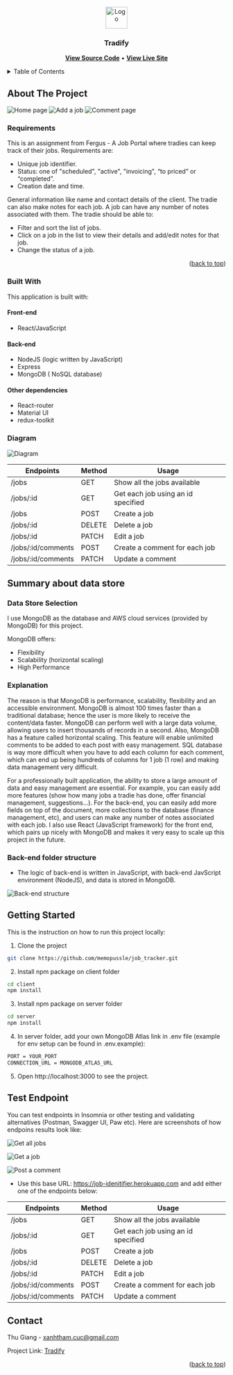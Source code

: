 <!-- PROJECT LOGO -->
<br />
<div align="center" id="#readme-top">
  <a href="https://job-idenitifier.herokuapp.com/">
    <img src="./logo.png" alt="Logo" width="50" height="50">
  </a>

  <h3 align="center">Tradify</h3>
 <p align="center">

  <strong><a href="https://github.com/memopussle/job_tracker">View Source Code<a></strong>
 •
<strong><a href="https://job-idenitifier.herokuapp.com/">View Live Site</a></strong>
  
 </p>

</div>

<!-- TABLE OF CONTENTS -->
<details>
  <summary>Table of Contents</summary>
  <ol>
    <li>
      <a href="#about-the-project">About The Project</a>
      <ul>
       <li><a href="#requirements">Requirements</a></li>
        <li><a href="#built-with">Built With</a></li>
        <li><a href="#built-with">Diagram</a></li>
      </ul>
    </li>
     <li>
      <a href="#data-stored">Summary about data store</a>
      <ul>
        <li><a href="#data-selection">Data Store Selection</a></li>
        <li><a href="#explanation">Explanation</a></li>
        <li><a href="#folder-structure">Back-end Folder Structure</a></li>
      </ul>
    </li>
    <li>
      <a href="#getting-started">Getting Started</a>
      <ul>
        <li><a href="#installation">Installation</a></li>
        <li><a href="#installation">Test endpoints</a></li>
      </ul>
    </li>

 
  </ol>
</details>

<!-- ABOUT THE PROJECT -->

## About The Project
![Home page](/diagram/tradify-homepage.PNG)
![Add a job](/diagram/addjob.PNG)
![Comment page](/diagram/cmments.PNG)

### Requirements

This is an assignment from Fergus - A Job Portal where tradies can keep track of their jobs. Requirements are:

- Unique job identifier.
- Status: one of "scheduled", "active", "invoicing", “to priced” or “completed”.
- Creation date and time.

 General information like name and contact details of the client. The tradie can also make
notes for each job. A job can have any number of notes associated with them. The tradie
should be able to:

+ Filter and sort the list of jobs.
+ Click on a job in the list to view their details and add/edit notes for that job.
+ Change the status of a job.
<p align="right">(<a href="#readme-top">back to top</a>)</p>

### Built With

This application is built with:
 
#### Front-end
- React/JavaScript

#### Back-end
- NodeJS (logic written by JavaScript)
- Express
- MongoDB ( NoSQL database)

#### Other dependencies

- React-router
- Material UI
- redux-toolkit


### Diagram

![Diagram](/diagram/diagram.png)

| Endpoints    | Method  | Usage|
| ------------- | ------------- | -------- |
| /jobs       | GET | Show all the jobs available         |
| /jobs/:id      | GET      | Get each job using an id specified  |
| /jobs     | POST      | Create a job  |
| /jobs/:id     | DELETE   | Delete a job  |
| /jobs/:id     | PATCH   | Edit a job  |
| /jobs/:id/comments     | POST  | Create a comment for each job  |
| /jobs/:id/comments     | PATCH  | Update a comment  |


<!-- data store Summary --->
## Summary about data store
 
### Data Store Selection

I use MongoDB as the database and AWS cloud services (provided by MongoDB) for this project. 

MongoDB offers: 
- Flexibility
- Scalability (horizontal scaling)
- High Performance 

### Explanation

The reason is that MongoDB is performance, scalability, flexibility and an accessible environment. MongoDB is almost 100 times faster than a traditional database; hence the user is more likely to receive the content/data faster. MongoDB can perform well with a large data volume, allowing users to insert thousands of records in a second. Also, MongoDB has a feature called horizontal scaling. This feature will enable unlimited comments to be added to each post with easy management. SQL database is way more difficult when you have to add each column for each comment, which can end up being hundreds of columns for 1 job (1 row) and making data management very difficult. 

For a professionally built application, the ability to store a large amount of data and easy management are essential. For example, you can easily add more features (show how many jobs a tradie has done, offer financial management, suggestions...). For the back-end, you can easily add more fields on top of the document, more collections to the database (finance management, etc), and users can make any number of notes associated with each job. I also use React (JavaScript framework) for the front end, which pairs up nicely with MongoDB and makes it very easy to scale up this project in the future. 


### Back-end folder structure

- The logic of back-end is written in JavaScript, with back-end JavScript environment (NodeJS), and data is stored in MongoDB. 


![Back-end structure](/diagram/folder-structur.png)

<!-- GETTING STARTED -->

## Getting Started

This is the instruction on how to run this project locally:

1. Clone the project

```sh
git clone https://github.com/memopussle/job_tracker.git
```

2. Install npm package on client folder

```sh
cd client
npm install
```

3. Install npm package on server folder


```sh
cd server
npm install
```
4. In server folder, add your own MongoDB Atlas link in .env file (example for env setup can be found in .env.example):

```sh
PORT = YOUR_PORT
CONNECTION_URL = MONGODB_ATLAS_URL
```

5. Open http://localhost:3000 to see the project.


## Test Endpoint

You can test endpoints in Insomnia or other testing and validating alternatives (Postman, Swagger UI, Paw etc). Here are screenshots of how endpoins results look like:

![Get all jobs](/diagram/getjobs.PNG)

![Get a job](/diagram/geteachjob.PNG)

![Post a comment](/diagram/postcomment.PNG)


- Use this base URL: https://job-idenitifier.herokuapp.com and add either one of the endpoints below: 

| Endpoints    | Method  | Usage|
| ------------- | ------------- | -------- |
| /jobs       | GET | Show all the jobs available         |
| /jobs/:id      | GET      | Get each job using an id specified  |
| /jobs     | POST      | Create a job  |
| /jobs/:id     | DELETE   | Delete a job  |
| /jobs/:id     | PATCH   | Edit a job  |
| /jobs/:id/comments     | POST  | Create a comment for each job  |
| /jobs/:id/comments     | PATCH  | Update a comment  |



## Contact

Thu Giang - xanhtham.cuc@gmail.com 

Project Link: [Tradify](https://github.com/memopussle/job_tracker)

<p align="right">(<a href="#readme-top">back to top</a>)</p>
